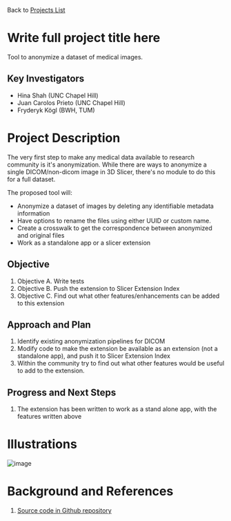 Back to [Projects List](../../README.md#ProjectsList)

# Write full project title here
Tool to anonymize a dataset of medical images.

## Key Investigators

- Hina Shah (UNC Chapel Hill)
- Juan Carolos Prieto (UNC Chapel Hill)
- Fryderyk Kögl (BWH, TUM) 

# Project Description

<!-- Add a short paragraph describing the project. -->
The very first step to make any medical data available to research community is it's anonymization. While there are ways to anonymize a single DICOM/non-dicom image in 3D Slicer, there's no module to do this for a full dataset.

The proposed tool will:
- Anonymize a dataset of images by deleting any identifiable metadata information
- Have options to rename the files using either UUID or custom name. 
- Create a crosswalk to get the correspondence between anonymized and original files
- Work as a standalone app or a slicer extension

## Objective

<!-- Describe here WHAT you would like to achieve (what you will have as end result). -->

1. Objective A. Write tests
1. Objective B. Push the extension to Slicer Extension Index
1. Objective C. Find out what other features/enhancements can be added to this extension

## Approach and Plan

<!-- Describe here HOW you would like to achieve the objectives stated above. -->

1. Identify existing anonymization pipelines for DICOM
2. Modify code to make the extension be available as an extension (not a standalone app), and push it to Slicer Extension Index
3. Within the community try to find out what other features would be useful to add to the extension.

## Progress and Next Steps

<!-- Update this section as you make progress, describing of what you have ACTUALLY DONE. If there are specific steps that you could not complete then you can describe them here, too. -->

1. The extension has been written to work as a stand alone app, with the features written above

# Illustrations

<!-- Add pictures and links to videos that demonstrate what has been accomplished.
![Description of picture](Example2.jpg)
![Some more images](Example2.jpg)
-->
![image](https://user-images.githubusercontent.com/22948571/149800624-b1468449-96a1-467c-ad49-7559e68fb74b.png)


# Background and References

<!-- If you developed any software, include link to the source code repository. If possible, also add links to sample data, and to any relevant publications. -->
1. [Source code in Github repository](https://github.com/hina-shah/DSCI_Anonymizer)
